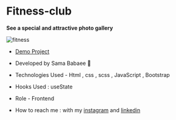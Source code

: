 # Fitness-club

**See a special and attractive photo gallery**

![fitness](https://user-images.githubusercontent.com/107030945/232207053-51dccf68-fd96-4f6e-a92c-4070d57fb082.png) 

- [Demo Project](https://sama-babaee-web.github.io/Gallery-project/)

- Developed by Sama Babaee 👻


- Technologies Used - Html , css , scss , JavaScript , Bootstrap 

- Hooks Used : useState 

- Role - Frontend

- How to reach me : with my [instagram](https://www.instagram.com/sama_babaee_web/) and [linkedin](https://www.linkedin.com/in/sama-babaee-54135324b/)
